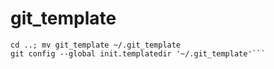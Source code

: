 git_template
============

```git clone git@github.com:zoidbergwill/git_template.git
cd ..; mv git_template ~/.git_template
git config --global init.templatedir '~/.git_template'```
